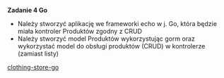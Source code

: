 **Zadanie 4 Go**

* Należy stworzyć aplikację we frameworki echo w j. Go, która będzie miała kontroler Produktów zgodny z CRUD
* Należy stworzyć model Produktów wykorzystując gorm oraz wykorzystać model do obsługi produktów (CRUD) w kontrolerze (zamiast listy)

[clothing-store-go](https://github.com/PiotrStoklosa/clothing-store-go)